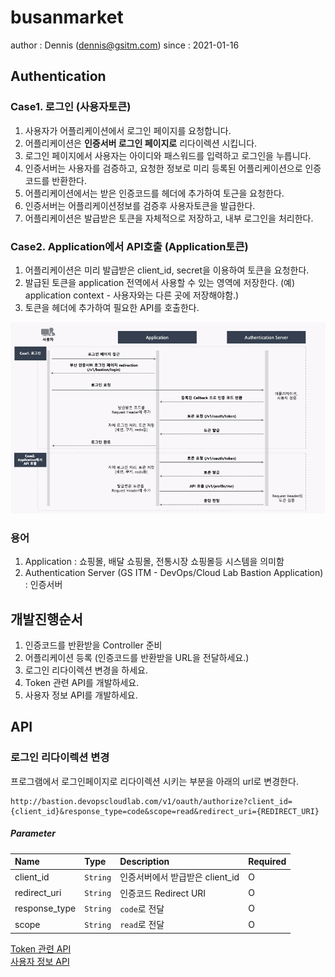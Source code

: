 # busanmarket



author : Dennis (dennis@gsitm.com)
since : 2021-01-16

## Authentication

### Case1. 로그인 (사용자토큰)

1. 사용자가 어플리케이션에서 로그인 페이지를 요청합니다.
2. 어플리케이션은 **인증서버 로그인 페이지로** 리다이렉션 시킵니다.
3. 로그인 페이지에서 사용자는 아이디와 패스워드를 입력하고 로그인을 누릅니다.
4. 인증서버는 사용자를 검증하고, 요청한 정보로 미리 등록된 어플리케이션으로 인증코드를 반환한다.
5. 어플리케이션에서는 받은 인증코드를 헤더에 추가하여 토근을 요청한다.
6. 인증서버는 어플리케이션정보를 검증후 사용자토큰을 발급한다.
7. 어플리케이션은 발급받은 토큰을 자체적으로 저장하고, 내부 로그인을 처리한다.

### Case2. Application에서 API호출 (Application토큰)

1. 어플리케이션은 미리 발급받은 client_id, secret을 이용하여 토큰을 요청한다.
2. 발급된 토큰을 application 전역에서 사용할 수 있는 영역에 저장한다. (예) application context - 사용자와는 다른 곳에 저장해야함.)
3. 토큰을 헤더에 추가하여 필요한 API를 호출한다.

![](./images/flow.png)

### 용어

1. Application : 쇼핑몰, 배달 쇼핑몰, 전통시장 쇼핑몰등 시스템을 의미함
2. Authentication Server (GS ITM - DevOps/Cloud Lab Bastion Application) : 인증서버



## 개발진행순서

1. 인증코드를 반환받을 Controller 준비
2. 어플리케이션 등록 (인증코드를 반환받을 URL을 전달하세요.)
3. 로그인 리다이렉션 변경을 하세요.
4. Token 관련 API를 개발하세요.
5. 사용자 정보 API를 개발하세요.

 

## API

### 로그인 리다이렉션 변경

프로그램에서 로그인페이지로 리다이렉션 시키는 부분을 아래의 url로 변경한다.

```shell
http://bastion.devopscloudlab.com/v1/oauth/authorize?client_id={client_id}&response_type=code&scope=read&redirect_uri={REDIRECT_URI}
```

##### Parameter

| Name          | Type     | Description                     | Required |
| :------------ | :------- | :------------------------------ | :------- |
| client_id     | `String` | 인증서버에서 받급받은 client_id | O        |
| redirect_uri  | `String` | 인증코드 Redirect URI           | O        |
| response_type | `String` | `code`로 전달                   | O        |
| scope         | `String` | `read`로 전달                   | O        |



[Token 관련 API](./apis/token.md)<br/>
[사용자 정보 API](./apis/profile_me.md)

